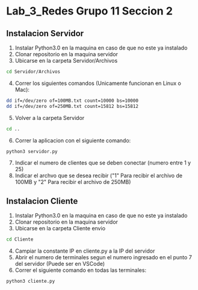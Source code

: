 # Lab_3_Redes Grupo 11 Seccion 2

## Instalacion Servidor

1. Instalar Python3.0 en la maquina en caso de que no este ya instalado
2. Clonar repositorio en la maquina servidor
3. Ubicarse en la carpeta Servidor/Archivos

```bash
cd Servidor/Archivos
```

4. Correr los siguientes comandos (Unicamente funcionan en Linux o Mac):

```bash
dd if=/dev/zero of=100MB.txt count=10000 bs=10000
dd if=/dev/zero of=250MB.txt count=15812 bs=15812
```

5. Volver a la carpeta Servidor

```bash
cd ..
```

6. Correr la aplicacion con el siguiente comando:

```bash
python3 servidor.py
```

7. Indicar el numero de clientes que se deben conectar (numero entre 1 y 25)
8. Indicar el archvo que se desea recibir ("1" Para recibir el archivo de 100MB y "2" Para recibir el archivo de 250MB)

## Instalacion Cliente

1. Instalar Python3.0 en la maquina en caso de que no este ya instalado
2. Clonar repositorio en la maquina servidor
3. Ubicarse en la carpeta Cliente envio

```bash
cd Cliente
```

4. Campiar la constante IP en cliente.py a la IP del servidor
5. Abrir el numero de terminales segun el numero ingresado en el punto 7 del servidor (Puede ser en VSCode)
6. Correr el siguiente comando en todas las terminales:

```bash
python3 cliente.py
```
